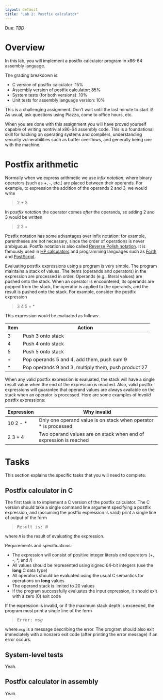 ```yaml
---
layout: default
title: "Lab 2: Postfix calculator"
---
```


Due: *TBD*

# Overview

In this lab, you will implement a postfix calculator program in x86-64 assembly language.

The grading breakdown is:

* C version of postfix calculator: 15%
* Assembly version of postfix calculator: 85%
* System tests (for both versions): 10%
* Unit tests for assembly language version: 10%

This is a challenging assignment.  Don't wait until the last minute to start it!  As usual, ask questions using Piazza, come to office hours, etc.

When you are done with this assignment you will have proved yourself capable of writing nontrivial x86-64 assembly code.  This is a foundational skill for hacking on operating systems and compilers, understanding security vulnerabilities such as buffer overflows, and generally being one with the machine.

# Postfix arithmetic

Normally when we express arithmetic we use *infix notation*, where binary operators (such as +, -, etc.) are placed between their operands.  For example, to expression the addition of the operands 2 and 3, we would write

> 2 + 3

In *postfix notation* the operator comes *after* the operands, so adding 2 and 3 would be written

> 2 3 +

Postfix notation has some advantages over infix notation: for example, parentheses are not necessary, since the order of operations is never ambiguous.  Postfix notation is also called [Reverse Polish notation](https://en.wikipedia.org/wiki/Reverse_Polish_notation).  It is famously used in [HP calculators](https://en.wikipedia.org/wiki/HP_calculators) and programming languages such as [Forth](https://en.wikipedia.org/wiki/Forth_(programming_language)) and [PostScript](https://en.wikipedia.org/wiki/PostScript).

Evaluating postfix expressions using a program is very simple.  The program maintains a stack of values.  The items (operands and operators) in the expression are processed in order.  Operands (e.g., literal values) are pushed onto the stack.  When an operator is encountered, its operands are popped from the stack, the operator is applied to the operands, and the result is pushed onto the stack.  For example, consider the postfix expression

> 3 4 5 + \*

This expression would be evaluated as follows:

Item | Action
---- | ------
3    | Push 3 onto stack
4    | Push 4 onto stack
5    | Push 5 onto stack
+    | Pop operands 5 and 4, add them, push sum 9
\*   | Pop operands 9 and 3, multiply them, push product 27

When any valid postfix expression is evaluated, the stack will have a single result value when the end of the expression is reached.  Also, valid postfix expressions will guarantee that operand values are always available on the stack when an operator is processed.  Here are some examples of *invalid* postfix expressions:

Expression | Why invalid
---------- | -----------
10 2 - *   | Only one operand value is on stack when operator \* is processed
2 3 + 4    | Two operand values are on stack when end of expression is reached

# Tasks

This section explains the specific tasks that you will need to complete.

## Postfix calculator in C

The first task is to implement a C version of the postfix calculator.  The C version should take a single command line argument specifying a postfix expression, and (assuming the postfix expression is valid) print a single line of output of the form

> <pre>Result is: <i>N</i></pre>

where <code><i>N</i></code> is the result of evaluating the expression.

Requirements and specifications:

* The expression will consist of positive integer literals and operators (+, -, \*, and /)
* All values should be represented using signed 64-bit integers (use the **long** C data type)
* All operators should be evaluated using the usual C semantics for operations on **long** values
* The operand stack is limited to 20 values
* If the program successfully evaluates the input expression, it should exit with a zero (0) exit code

If the expression is invalid, or if the maximum stack depth is exceeded, the program must print a single line of the form

> <pre>Error: <i>msg</i></pre>

where <code><i>msg</i></code> is a message describing the error.  The program should also exit immediately with a nonzero exit code (after printing the error message) if an error occurs.

## System-level tests

Yeah.

## Postfix calculator in assembly

Yeah.
